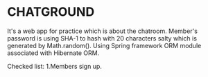 # CHATGROUND
It's a web app for practice which is about the chatroom.
Member's password is using SHA-1 to hash with 20 characters salty which is generated by Math.random().
Using Spring framework ORM module associated with Hibernate ORM.

Checked list: 1.Members sign up.
